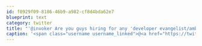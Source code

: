 ```yaml
---
id: f0929f09-8186-46b9-a982-cf8d4bda62e7
blueprint: text
category: twitter
title: "'@invoker Are you guys hiring for any 'developer evangelist/ambassador' type positions for the App Exchange?"
caption: '<span class="username username_linked">@<a href="https://twitter.com/invoker" title="Ryan Holmes">invoker</a></span> Are you guys hiring for any ''developer evangelist/ambassador'' type positions for the App Exchange?'
---
```


